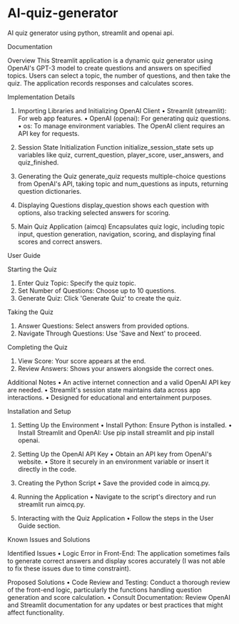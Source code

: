 # AI-quiz-generator
AI quiz generator using python, streamlit and openai api.

Documentation

Overview
This Streamlit application is a dynamic quiz generator using OpenAI's GPT-3 model to create 
questions and answers on specified topics. Users can select a topic, the number of questions, and 
then take the quiz. The application records responses and calculates scores.



Implementation Details

1. Importing Libraries and Initializing OpenAI Client
• Streamlit (streamlit): For web app features.
• OpenAI (openai): For generating quiz questions.
• os: To manage environment variables.
The OpenAI client requires an API key for requests.

2. Session State Initialization
Function initialize_session_state sets up variables like quiz, current_question, player_score, 
user_answers, and quiz_finished.

3. Generating the Quiz
generate_quiz requests multiple-choice questions from OpenAI's API, taking topic and 
num_questions as inputs, returning question dictionaries.

4. Displaying Questions
display_question shows each question with options, also tracking selected answers for scoring.

5. Main Quiz Application (aimcq)
Encapsulates quiz logic, including topic input, question generation, navigation, scoring, and displaying 
final scores and correct answers.



User Guide

Starting the Quiz
1. Enter Quiz Topic: Specify the quiz topic.
2. Set Number of Questions: Choose up to 10 questions.
3. Generate Quiz: Click 'Generate Quiz' to create the quiz.

Taking the Quiz
1. Answer Questions: Select answers from provided options.
2. Navigate Through Questions: Use 'Save and Next' to proceed.

Completing the Quiz
1. View Score: Your score appears at the end.
2. Review Answers: Shows your answers alongside the correct ones.

Additional Notes
• An active internet connection and a valid OpenAI API key are needed.
• Streamlit's session state maintains data across app interactions.
• Designed for educational and entertainment purposes.



Installation and Setup

1. Setting Up the Environment
• Install Python: Ensure Python is installed.
• Install Streamlit and OpenAI: Use pip install streamlit and pip install openai.

2. Setting Up the OpenAI API Key
• Obtain an API key from OpenAI's website.
• Store it securely in an environment variable or insert it directly in the code.

3. Creating the Python Script
• Save the provided code in aimcq.py.

4. Running the Application
• Navigate to the script's directory and run streamlit run aimcq.py.

5. Interacting with the Quiz Application
• Follow the steps in the User Guide section.



Known Issues and Solutions

Identified Issues
• Logic Error in Front-End: The application sometimes fails to generate correct answers and 
display scores accurately (I was not able to fix these issues due to time constraint).

Proposed Solutions
• Code Review and Testing: Conduct a thorough review of the front-end logic, particularly the 
functions handling question generation and score calculation.
• Consult Documentation: Review OpenAI and Streamlit documentation for any updates or 
best practices that might affect functionality.
